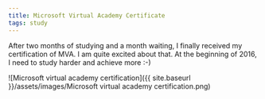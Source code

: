 ```yaml
---
title: Microsoft Virtual Academy Certificate
tags: study
---
```


After two months of studying and a month waiting, I finally received my certification of MVA. I am quite excited about that. At the beginning of 2016, I need to study harder and achieve more :-)

![Microsoft virtual academy certification]({{ site.baseurl }}/assets/images/Microsoft virtual academy certification.png)
